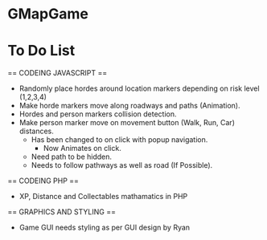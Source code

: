 GMapGame
========


To Do List
========
== CODEING JAVASCRIPT ==
- Randomly place hordes around location markers depending on risk level (1,2,3,4)
- Make horde markers move along roadways and paths (Animation).
- Hordes and person markers collision detection.
- Make person marker move on movement button (Walk, Run, Car) distances. 
	- Has been changed to on click with popup navigation.
		* Now Animates on click.
	- Need path to be hidden.
	- Needs to follow pathways as well as road (If Possible).

== CODEING PHP ==
- XP, Distance and Collectables mathamatics in PHP

== GRAPHICS AND STYLING ==
- Game GUI needs styling as per GUI design by Ryan

